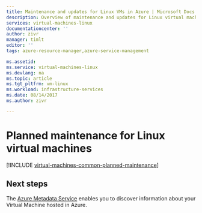 ```yaml
---
title: Maintenance and updates for Linux VMs in Azure | Microsoft Docs
description: Overview of maintenance and updates for Linux virtual machines running in Azure.
services: virtual-machines-linux
documentationcenter: ''
author: zivr
manager: timlt
editor: ''
tags: azure-resource-manager,azure-service-management

ms.assetid: 
ms.service: virtual-machines-linux
ms.devlang: na
ms.topic: article
ms.tgt_pltfrm: vm-linux
ms.workload: infrastructure-services
ms.date: 08/14/2017
ms.author: zivr

---
```


# Planned maintenance for Linux virtual machines 

[!INCLUDE [virtual-machines-common-planned-maintenance](../../../includes/virtual-machines-common-planned-maintenance.md)]

## Next steps

The [Azure Metadata Service](instance-metadata-service.md) enables you to discover information about your Virtual Machine hosted in Azure. 

